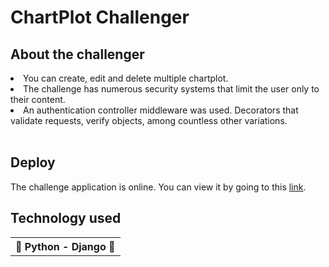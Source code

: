 <h1> ChartPlot Challenger <h2>
<h2>About the challenger </h2>
<li>You can create, edit and delete multiple chartplot.</li>
<li>The challenge has numerous security systems that limit the user only to their content.</li>
<li>An authentication controller middleware was used. Decorators that validate requests, verify objects, among countless other variations.</li><br>
<h2> Deploy </h2>
<p>The challenge application is online. You can view it by going to this <a href="https://chartplot-challenger.herokuapp.com">link</a>.</p>
<h2>Technology used</h2>
<table>
  <tr>
    <th>🐍 Python - Django 🐍</th>
  </tr>
</table>


